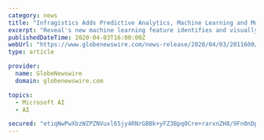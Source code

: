 ```yaml
---
category: news
title: "Infragistics Adds Predictive Analytics, Machine Learning and More to Reveal Embedded Business Intelligence Tool"
excerpt: "Reveal's new machine learning feature identifies and visually displays predictions from user data to enable more educated business-decision making. Reveal reads data from Microsoft Azure and ..."
publishedDateTime: 2020-04-03T16:00:00Z
webUrl: "https://www.globenewswire.com/news-release/2020/04/03/2011600/0/en/Infragistics-Adds-Predictive-Analytics-Machine-Learning-and-More-to-Reveal-Embedded-Business-Intelligence-Tool.html"
type: article

provider:
  name: GlobeNewswire
  domain: globenewswire.com

topics:
  - Microsoft AI
  - AI

secured: "etiqNwPwXbzWZPZNVuxl65jy4RNrGBBk+yFZ3Bpq0Cre+rarxnZH8/9Fn0nDpyFr/XMiH8PFylBLSmI8+3VIAsUXrtsf6VBi6xZd86b4p2uDR1bWQeJ9WYfiHqeWWDlKkcJthlBCtZiYryqrZMypNvPnxbeXg1HKd3h/ROlLfZ3C40f7yPquMHm/6yPoqg0/9MYeuvivQ9kRUdntbuH7g89/brz0DrwTZDJyAOhAhDPnKCkb8n/h00A+1BcSLR1t3lfiCOF9YNzNc+ab0WdjKvHezX0jHF9z9p2bizKWeR9D79vEIW+xAluZqlYuuBsm;E4yRegye9Yb6y4NVjxFA7g=="
---
```


